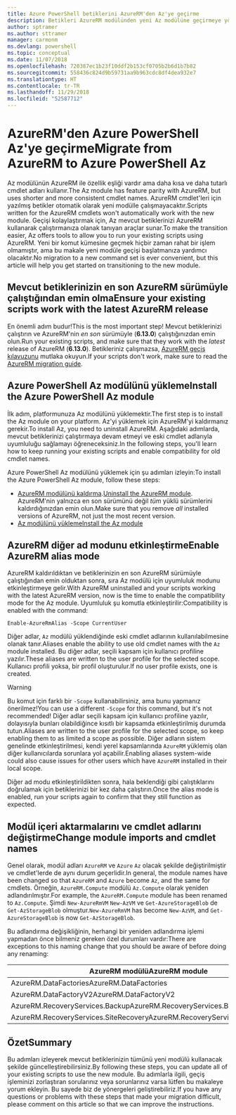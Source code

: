 ```yaml
---
title: Azure PowerShell betiklerini AzureRM'den Az'ye geçirme
description: Betikleri AzureRM modülünden yeni Az modülüne geçirmeye yönelik adımları ve araçları öğrenin.
author: sptramer
ms.author: sttramer
manager: carmonm
ms.devlang: powershell
ms.topic: conceptual
ms.date: 11/07/2018
ms.openlocfilehash: 720387ec1b23f10ddf2b153cf0705b2b6d1b7b82
ms.sourcegitcommit: 558436c824d9b59731aa9b963cdc8df4dea932e7
ms.translationtype: HT
ms.contentlocale: tr-TR
ms.lasthandoff: 11/29/2018
ms.locfileid: "52587712"
---
```

# <a name="migrate-from-azurerm-to-azure-powershell-az"></a><span data-ttu-id="a2346-103">AzureRM'den Azure PowerShell Az'ye geçirme</span><span class="sxs-lookup"><span data-stu-id="a2346-103">Migrate from AzureRM to Azure PowerShell Az</span></span>

<span data-ttu-id="a2346-104">Az modülünün AzureRM ile özellik eşliği vardır ama daha kısa ve daha tutarlı cmdlet adları kullanır.</span><span class="sxs-lookup"><span data-stu-id="a2346-104">The Az module has feature parity with AzureRM, but uses shorter and more consistent cmdlet names.</span></span>
<span data-ttu-id="a2346-105">AzureRM cmdlet'leri için yazılmış betikler otomatik olarak yeni modülle çalışmayacaktır.</span><span class="sxs-lookup"><span data-stu-id="a2346-105">Scripts written for the AzureRM cmdlets won't automatically work with the new module.</span></span> <span data-ttu-id="a2346-106">Geçişi kolaylaştırmak için, Az mevcut betiklerinizi AzureRM kullanarak çalıştırmanıza olanak tanıyan araçlar sunar.</span><span class="sxs-lookup"><span data-stu-id="a2346-106">To make the transition easier, Az offers tools to allow you to run your existing scripts using AzureRM.</span></span> <span data-ttu-id="a2346-107">Yeni bir komut kümesine geçmek hiçbir zaman rahat bir işlem olmamıştır, ama bu makale yeni modüle geçişi başlatmanıza yardımcı olacaktır.</span><span class="sxs-lookup"><span data-stu-id="a2346-107">No migration to a new command set is ever convenient, but this article will help you get started on transitioning to the new module.</span></span>

## <a name="ensure-your-existing-scripts-work-with-the-latest-azurerm-release"></a><span data-ttu-id="a2346-108">Mevcut betiklerinizin en son AzureRM sürümüyle çalıştığından emin olma</span><span class="sxs-lookup"><span data-stu-id="a2346-108">Ensure your existing scripts work with the latest AzureRM release</span></span>

<span data-ttu-id="a2346-109">En önemli adım budur!</span><span class="sxs-lookup"><span data-stu-id="a2346-109">This is the most important step!</span></span> <span data-ttu-id="a2346-110">Mevcut betiklerinizi çalıştırın ve AzureRM'nin _en son_ sürümüyle (__6.13.0__) çalıştığınızdan emin olun.</span><span class="sxs-lookup"><span data-stu-id="a2346-110">Run your existing scripts, and make sure that they work with the _latest_ release of AzureRM (__6.13.0__).</span></span> <span data-ttu-id="a2346-111">Betikleriniz çalışmazsa, [AzureRM geçiş kılavuzunu](migration-guide.6.0.0.md) mutlaka okuyun.</span><span class="sxs-lookup"><span data-stu-id="a2346-111">If your scripts don't work, make sure to read the [AzureRM migration guide](migration-guide.6.0.0.md).</span></span>

## <a name="install-the-azure-powershell-az-module"></a><span data-ttu-id="a2346-112">Azure PowerShell Az modülünü yükleme</span><span class="sxs-lookup"><span data-stu-id="a2346-112">Install the Azure PowerShell Az module</span></span>

<span data-ttu-id="a2346-113">İlk adım, platformunuza Az modülünü yüklemektir.</span><span class="sxs-lookup"><span data-stu-id="a2346-113">The first step is to install the Az module on your platform.</span></span> <span data-ttu-id="a2346-114">Az'yi yüklemek için AzureRM'yi kaldırmanız gerekir.</span><span class="sxs-lookup"><span data-stu-id="a2346-114">To install Az, you need to uninstall AzureRM.</span></span>
<span data-ttu-id="a2346-115">Aşağıdaki adımlarda, mevcut betiklerinizi çalıştırmaya devam etmeyi ve eski cmdlet adlarıyla uyumluluğu sağlamayı öğreneceksiniz.</span><span class="sxs-lookup"><span data-stu-id="a2346-115">In the following steps, you'll learn how to keep running your existing scripts and enable compatibility for old cmdlet names.</span></span>

<span data-ttu-id="a2346-116">Azure PowerShell Az modülünü yüklemek için şu adımları izleyin:</span><span class="sxs-lookup"><span data-stu-id="a2346-116">To install the Azure PowerShell Az module, follow these steps:</span></span>

* <span data-ttu-id="a2346-117">[AzureRM modülünü kaldırma](uninstall-azurerm-ps.md).</span><span class="sxs-lookup"><span data-stu-id="a2346-117">[Uninstall the AzureRM module](uninstall-azurerm-ps.md).</span></span> <span data-ttu-id="a2346-118">AzureRM'nin yalnızca en son sürümünü değil _tüm_ yüklü sürümlerini kaldırdığınızdan emin olun.</span><span class="sxs-lookup"><span data-stu-id="a2346-118">Make sure that you remove _all_ installed versions of AzureRM, not just the most recent version.</span></span>
* [<span data-ttu-id="a2346-119">Az modülünü yükleme</span><span class="sxs-lookup"><span data-stu-id="a2346-119">Install the Az module</span></span>](install-az-ps.md)

## <a name="a-namealiasesenable-azurerm-alias-mode"></a><span data-ttu-id="a2346-120"><a name="aliases"/>AzureRM diğer ad modunu etkinleştirme</span><span class="sxs-lookup"><span data-stu-id="a2346-120"><a name="aliases"/>Enable AzureRM alias mode</span></span>

<span data-ttu-id="a2346-121">AzureRM kaldırıldıktan ve betiklerinizin en son AzureRM sürümüyle çalıştığından emin olduktan sonra, sıra Az modülü için uyumluluk modunu etkinleştirmeye gelir.</span><span class="sxs-lookup"><span data-stu-id="a2346-121">With AzureRM uninstalled and your scripts working with the latest AzureRM version, now is the time to enable the compatibility mode for the Az module.</span></span> <span data-ttu-id="a2346-122">Uyumluluk şu komutla etkinleştirilir:</span><span class="sxs-lookup"><span data-stu-id="a2346-122">Compatibility is enabled with the command:</span></span>

```powershell-interactive
Enable-AzureRmAlias -Scope CurrentUser
```

<span data-ttu-id="a2346-123">Diğer adlar, `Az` modülü yüklendiğinde eski cmdlet adlarının kullanılabilmesine olanak tanır.</span><span class="sxs-lookup"><span data-stu-id="a2346-123">Aliases enable the ability to use old cmdlet names with the `Az` module installed.</span></span> <span data-ttu-id="a2346-124">Bu diğer adlar, seçili kapsam için kullanıcı profiline yazılır.</span><span class="sxs-lookup"><span data-stu-id="a2346-124">These aliases are written to the user profile for the selected scope.</span></span> <span data-ttu-id="a2346-125">Kullanıcı profili yoksa, bir profil oluşturulur.</span><span class="sxs-lookup"><span data-stu-id="a2346-125">If no user profile exists, one is created.</span></span>

> [!WARNING]
>
> <span data-ttu-id="a2346-126">Bu komut için farklı bir `-Scope` kullanabilirsiniz, ama bunu yapmanız önerilmez!</span><span class="sxs-lookup"><span data-stu-id="a2346-126">You can use a different `-Scope` for this command, but it's not recommended!</span></span> <span data-ttu-id="a2346-127">Diğer adlar seçili kapsam için kullanıcı profiline yazılır, dolayısıyla bunları olabildiğince kısıtlı bir kapsamda etkinleştirilmiş durumda tutun.</span><span class="sxs-lookup"><span data-stu-id="a2346-127">Aliases are written to the user profile for the selected scope, so keep enabling them to as limited a scope as possible.</span></span> <span data-ttu-id="a2346-128">Diğer adların sistem genelinde etkinleştirilmesi, kendi yerel kapsamlarında `AzureRM` yüklemiş olan diğer kullanıcılarda sorunlara yol açabilir.</span><span class="sxs-lookup"><span data-stu-id="a2346-128">Enabling aliases system-wide could also cause issues for other users which have `AzureRM` installed in their local scope.</span></span>

<span data-ttu-id="a2346-129">Diğer ad modu etkinleştirildikten sonra, hala beklendiği gibi çalıştıklarını doğrulamak için betiklerinizi bir kez daha çalıştırın.</span><span class="sxs-lookup"><span data-stu-id="a2346-129">Once the alias mode is enabled, run your scripts again to confirm that they still function as expected.</span></span> 

## <a name="change-module-imports-and-cmdlet-names"></a><span data-ttu-id="a2346-130">Modül içeri aktarmalarını ve cmdlet adlarını değiştirme</span><span class="sxs-lookup"><span data-stu-id="a2346-130">Change module imports and cmdlet names</span></span>

<span data-ttu-id="a2346-131">Genel olarak, modül adları `AzureRM` ve `Azure` `Az` olacak şekilde değiştirilmiştir ve cmdlet'lerde de aynı durum geçerlidir.</span><span class="sxs-lookup"><span data-stu-id="a2346-131">In general, the module names have been changed so that `AzureRM` and `Azure` become `Az`, and the same for cmdlets.</span></span>
<span data-ttu-id="a2346-132">Örneğin, `AzureRM.Compute` modülü `Az.Compute` olarak yeniden adlandırılmıştır.</span><span class="sxs-lookup"><span data-stu-id="a2346-132">For example, the `AzureRM.Compute` module has been renamed to `Az.Compute`.</span></span> <span data-ttu-id="a2346-133">Şimdi `New-AzureRmVM` `New-AzVM` ve `Get-AzureStorageBlob` de `Get-AzStorageBlob` olmuştur.</span><span class="sxs-lookup"><span data-stu-id="a2346-133">`New-AzureRmVM` has become `New-AzVM`, and `Get-AzureStorageBlob` is now `Get-AzStorageBlob`.</span></span>

<span data-ttu-id="a2346-134">Bu adlandırma değişikliğinin, herhangi bir yeniden adlandırma işlemi yapmadan önce bilmeniz gereken özel durumları vardır:</span><span class="sxs-lookup"><span data-stu-id="a2346-134">There are exceptions to this naming change that you should be aware of before doing any renaming:</span></span>

| <span data-ttu-id="a2346-135">AzureRM modülü</span><span class="sxs-lookup"><span data-stu-id="a2346-135">AzureRM module</span></span> | <span data-ttu-id="a2346-136">Az modülü</span><span class="sxs-lookup"><span data-stu-id="a2346-136">Az module</span></span> |
|----------------|-----------|
| <span data-ttu-id="a2346-137">AzureRM.DataFactories</span><span class="sxs-lookup"><span data-stu-id="a2346-137">AzureRM.DataFactories</span></span> | <span data-ttu-id="a2346-138">Az.DataFactory</span><span class="sxs-lookup"><span data-stu-id="a2346-138">Az.DataFactory</span></span> |
| <span data-ttu-id="a2346-139">AzureRM.DataFactoryV2</span><span class="sxs-lookup"><span data-stu-id="a2346-139">AzureRM.DataFactoryV2</span></span> | <span data-ttu-id="a2346-140">Az.DataFactory</span><span class="sxs-lookup"><span data-stu-id="a2346-140">Az.DataFactory</span></span> |
| <span data-ttu-id="a2346-141">AzureRM.RecoveryServices.Backup</span><span class="sxs-lookup"><span data-stu-id="a2346-141">AzureRM.RecoveryServices.Backup</span></span> | <span data-ttu-id="a2346-142">Az.RecoveryServices</span><span class="sxs-lookup"><span data-stu-id="a2346-142">Az.RecoveryServices</span></span> |
| <span data-ttu-id="a2346-143">AzureRM.RecoveryServices.SiteRecovery</span><span class="sxs-lookup"><span data-stu-id="a2346-143">AzureRM.RecoveryServices.SiteRecovery</span></span> | <span data-ttu-id="a2346-144">Az.RecoveryServices</span><span class="sxs-lookup"><span data-stu-id="a2346-144">Az.RecoveryServices</span></span> |

## <a name="summary"></a><span data-ttu-id="a2346-145">Özet</span><span class="sxs-lookup"><span data-stu-id="a2346-145">Summary</span></span>

<span data-ttu-id="a2346-146">Bu adımları izleyerek mevcut betiklerinizin tümünü yeni modülü kullanacak şekilde güncelleştirebilirsiniz.</span><span class="sxs-lookup"><span data-stu-id="a2346-146">By following these steps, you can update all of your existing scripts to use the new module.</span></span> <span data-ttu-id="a2346-147">Bu adımlarla ilgili, geçiş işleminizi zorlaştıran sorularınız veya sorunlarınız varsa lütfen bu makaleye yorum ekleyin. Bu sayede biz de yönergeleri geliştirebiliriz.</span><span class="sxs-lookup"><span data-stu-id="a2346-147">If you have any questions or problems with these steps that made your migration difficult, please comment on this article so that we can improve the instructions.</span></span>
